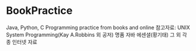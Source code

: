 # BookPractice
Java, Python, C Programming practice from books and online
참고자료:
UNIX System Programming(Kay A.Robbins 외 공저)
명품 자바 에센셜(황기태)
그 외 각종 인터넷 자료
